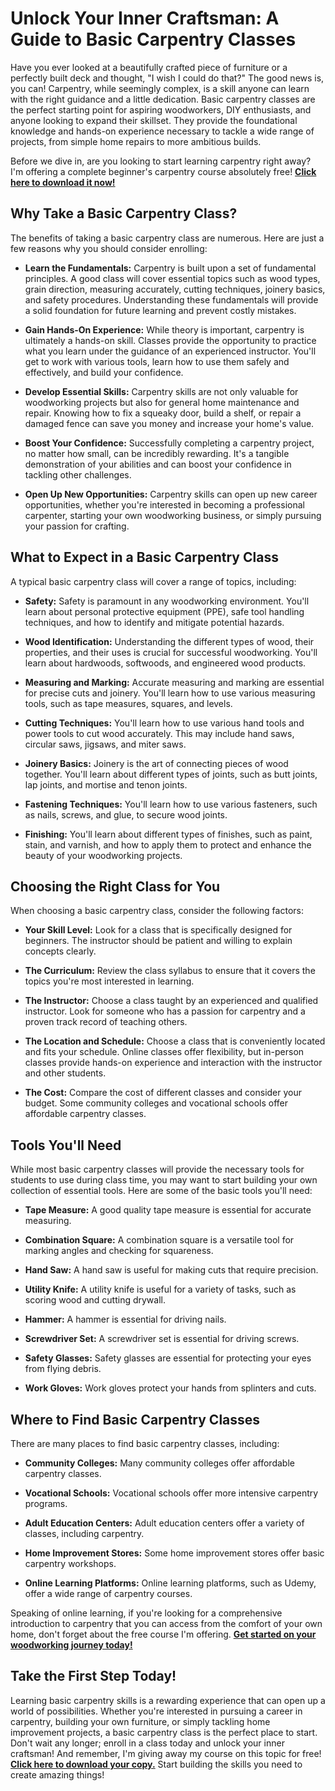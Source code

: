# Unlock Your Inner Craftsman: A Guide to Basic Carpentry Classes

Have you ever looked at a beautifully crafted piece of furniture or a perfectly built deck and thought, "I wish I could do that?"  The good news is, you can! Carpentry, while seemingly complex, is a skill anyone can learn with the right guidance and a little dedication. Basic carpentry classes are the perfect starting point for aspiring woodworkers, DIY enthusiasts, and anyone looking to expand their skillset. They provide the foundational knowledge and hands-on experience necessary to tackle a wide range of projects, from simple home repairs to more ambitious builds.

Before we dive in, are you looking to start learning carpentry right away? I'm offering a complete beginner's carpentry course absolutely free! **[Click here to download it now!](https://udemywork.com/basic-carpentry-classes)**

## Why Take a Basic Carpentry Class?

The benefits of taking a basic carpentry class are numerous. Here are just a few reasons why you should consider enrolling:

*   **Learn the Fundamentals:** Carpentry is built upon a set of fundamental principles. A good class will cover essential topics such as wood types, grain direction, measuring accurately, cutting techniques, joinery basics, and safety procedures. Understanding these fundamentals will provide a solid foundation for future learning and prevent costly mistakes.

*   **Gain Hands-On Experience:** While theory is important, carpentry is ultimately a hands-on skill.  Classes provide the opportunity to practice what you learn under the guidance of an experienced instructor. You'll get to work with various tools, learn how to use them safely and effectively, and build your confidence.

*   **Develop Essential Skills:** Carpentry skills are not only valuable for woodworking projects but also for general home maintenance and repair. Knowing how to fix a squeaky door, build a shelf, or repair a damaged fence can save you money and increase your home's value.

*   **Boost Your Confidence:** Successfully completing a carpentry project, no matter how small, can be incredibly rewarding. It's a tangible demonstration of your abilities and can boost your confidence in tackling other challenges.

*   **Open Up New Opportunities:** Carpentry skills can open up new career opportunities, whether you're interested in becoming a professional carpenter, starting your own woodworking business, or simply pursuing your passion for crafting.

## What to Expect in a Basic Carpentry Class

A typical basic carpentry class will cover a range of topics, including:

*   **Safety:**  Safety is paramount in any woodworking environment. You'll learn about personal protective equipment (PPE), safe tool handling techniques, and how to identify and mitigate potential hazards.

*   **Wood Identification:** Understanding the different types of wood, their properties, and their uses is crucial for successful woodworking. You'll learn about hardwoods, softwoods, and engineered wood products.

*   **Measuring and Marking:** Accurate measuring and marking are essential for precise cuts and joinery. You'll learn how to use various measuring tools, such as tape measures, squares, and levels.

*   **Cutting Techniques:** You'll learn how to use various hand tools and power tools to cut wood accurately. This may include hand saws, circular saws, jigsaws, and miter saws.

*   **Joinery Basics:** Joinery is the art of connecting pieces of wood together. You'll learn about different types of joints, such as butt joints, lap joints, and mortise and tenon joints.

*   **Fastening Techniques:** You'll learn how to use various fasteners, such as nails, screws, and glue, to secure wood joints.

*   **Finishing:** You'll learn about different types of finishes, such as paint, stain, and varnish, and how to apply them to protect and enhance the beauty of your woodworking projects.

## Choosing the Right Class for You

When choosing a basic carpentry class, consider the following factors:

*   **Your Skill Level:** Look for a class that is specifically designed for beginners. The instructor should be patient and willing to explain concepts clearly.

*   **The Curriculum:** Review the class syllabus to ensure that it covers the topics you're most interested in learning.

*   **The Instructor:** Choose a class taught by an experienced and qualified instructor. Look for someone who has a passion for carpentry and a proven track record of teaching others.

*   **The Location and Schedule:** Choose a class that is conveniently located and fits your schedule. Online classes offer flexibility, but in-person classes provide hands-on experience and interaction with the instructor and other students.

*   **The Cost:** Compare the cost of different classes and consider your budget. Some community colleges and vocational schools offer affordable carpentry classes.

## Tools You'll Need

While most basic carpentry classes will provide the necessary tools for students to use during class time, you may want to start building your own collection of essential tools. Here are some of the basic tools you'll need:

*   **Tape Measure:** A good quality tape measure is essential for accurate measuring.

*   **Combination Square:** A combination square is a versatile tool for marking angles and checking for squareness.

*   **Hand Saw:** A hand saw is useful for making cuts that require precision.

*   **Utility Knife:** A utility knife is useful for a variety of tasks, such as scoring wood and cutting drywall.

*   **Hammer:** A hammer is essential for driving nails.

*   **Screwdriver Set:** A screwdriver set is essential for driving screws.

*   **Safety Glasses:** Safety glasses are essential for protecting your eyes from flying debris.

*   **Work Gloves:** Work gloves protect your hands from splinters and cuts.

## Where to Find Basic Carpentry Classes

There are many places to find basic carpentry classes, including:

*   **Community Colleges:** Many community colleges offer affordable carpentry classes.

*   **Vocational Schools:** Vocational schools offer more intensive carpentry programs.

*   **Adult Education Centers:** Adult education centers offer a variety of classes, including carpentry.

*   **Home Improvement Stores:** Some home improvement stores offer basic carpentry workshops.

*   **Online Learning Platforms:** Online learning platforms, such as Udemy, offer a wide range of carpentry courses.

Speaking of online learning, if you're looking for a comprehensive introduction to carpentry that you can access from the comfort of your own home, don't forget about the free course I'm offering. **[Get started on your woodworking journey today!](https://udemywork.com/basic-carpentry-classes)**

## Take the First Step Today!

Learning basic carpentry skills is a rewarding experience that can open up a world of possibilities. Whether you're interested in pursuing a career in carpentry, building your own furniture, or simply tackling home improvement projects, a basic carpentry class is the perfect place to start. Don't wait any longer; enroll in a class today and unlock your inner craftsman! And remember, I'm giving away my course on this topic for free!  **[Click here to download your copy.](https://udemywork.com/basic-carpentry-classes)** Start building the skills you need to create amazing things!
